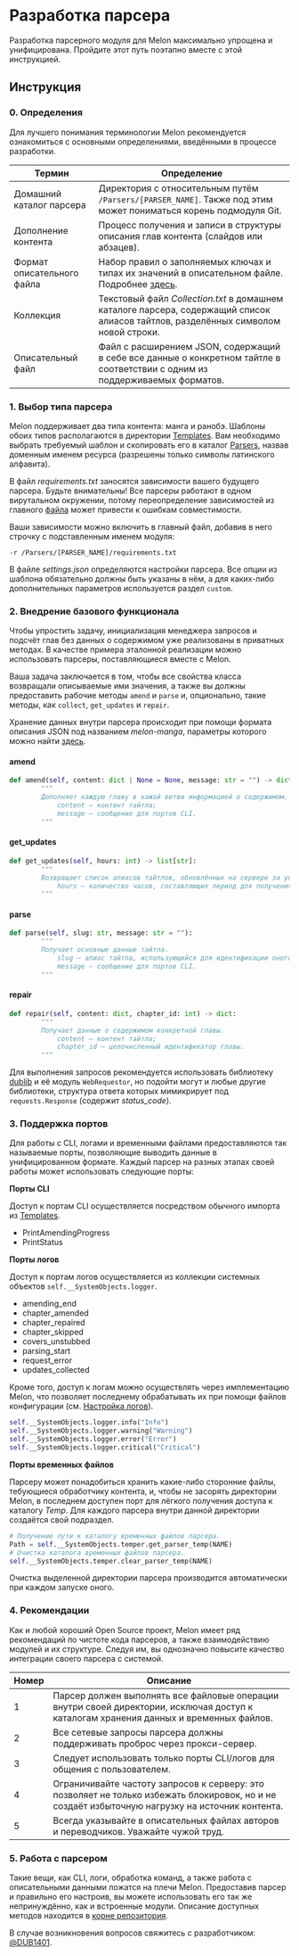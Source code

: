 # Разработка парсера
Разработка парсерного модуля для Melon максимально упрощена и унифицирована. Пройдите этот путь поэтапно вместе с этой инструкцией.

## Инструкция

### 0. Определения

Для лучшего понимания терминологии Melon рекомендуется ознакомиться с основными определениями, введёнными в процессе разработки.

| **Термин**                 | **Определение**                                                                                                                    |
|----------------------------|------------------------------------------------------------------------------------------------------------------------------------|
| Домашний каталог парсера   | Директория с относительным путём `/Parsers/[PARSER_NAME]`. Также под этим может пониматься корень подмодуля Git.                     |
| Дополнение контента        | Процесс получения и записи в структуры описания глав контента (слайдов или абзацев).                                               |
| Формат описательного файла | Набор правил о заполняемых ключах и типах их значений в описательном файле. Подробнее [здесь](/Docs/Examples).                          |
| Коллекция                  | Текстовый файл _Collection.txt_ в домашнем каталоге парсера, содержащий список алиасов тайтлов, разделённых символом новой строки. |
| Описательный файл          | Файл с расширением JSON, содержащий в себе все данные о конкретном тайтле в соответствии с одним из поддерживаемых форматов.       |

### 1. Выбор типа парсера

Melon поддерживает два типа контента: манга и ранобэ. Шаблоны обоих типов располагаются в директории [Templates](/Docs/Templates). Вам необходимо выбрать требуемый шаблон и скопировать его в каталог [Parsers](/Parsers), назвав доменным именем ресурса (разрешены только символы латинского алфавита).

В файл _requirements.txt_ заносятся зависимости вашего будущего парсера. Будьте внимательны! Все парсеры работают в одном вирутальном окружении, потому переопределение зависимостей из главного [файла](/requirements.txt) может привести к ошибкам совместимости.

Ваши зависимости можно включить в главный файл, добавив в него строчку с подставленным именем модуля:
```
-r /Parsers/[PARSER_NAME]/requirements.txt
```

В файле _settings.json_ определяются настройки парсера. Все опции из шаблона обязательно должны быть указаны в нём, а для каких-либо дополнительных параметров используется раздел `custom`.

### 2. Внедрение базового функционала

Чтобы упростить задачу, инициализация менеджера запросов и подсчёт глав без данных о содержимом уже реализованы в приватных методах. В качестве примера эталонной реализации можно использовать парсеры, поставляющиеся вместе с Melon.

Ваша задача заключается в том, чтобы все свойства класса возвращали описываемые ими значения, а также вы должны предоставить рабочие методы `amend` и `parse` и, опционально, такие методы, как `collect`, `get_updates` и `repair`.

Хранение данных внутри парсера происходит при помощи формата описания JSON под названием _melon-manga_, параметры которого можно найти [здесь](/Docs/Examples/melon-manga.md).

#### amend
```Python
def amend(self, content: dict | None = None, message: str = "") -> dict:
		"""
		Дополняет каждую главу в кажой ветви информацией о содержимом.
			content – контент тайтла;
			message – сообщение для портов CLI.
		"""
```

#### get_updates
```Python
def get_updates(self, hours: int) -> list[str]:
		"""
		Возвращает список алиасов тайтлов, обновлённых на сервере за указанный период времени.
			hours – количество часов, составляющих период для получения обновлений.
		"""
```

#### parse
```Python
def parse(self, slug: str, message: str = ""):
		"""
		Получает основные данные тайтла.
			slug – алиас тайтла, использующийся для идентификации оного в адресе;
			message – сообщение для портов CLI.
		"""
```

#### repair
```Python
def repair(self, content: dict, chapter_id: int) -> dict:
		"""
		Получает данные о содержимом конкретной главы.
			content – контент тайтла;
			chapter_id – целочисленный идентификатор главы.
		"""
```

Для выполнения запросов рекомендуется использовать библиотеку [dublib](https://github.com/DUB1401/dublib) и её модуль `WebRequestor`, но подойти могут и любые другие библиотеки, структура ответа которых мимикрирует под `requests.Response` (содержит _status_code_).

### 3. Поддержка портов

Для работы с CLI, логами и временными файлами предоставляются так называемые порты, позволяющие выводить данные в унифицированном формате. Каждый парсер на разных этапах своей работы может использовать следующие порты:

**Порты CLI**

Доступ к портам CLI осуществляется посредством обычного импорта из [Templates](/Source/CLI/Templates.py).


* PrintAmendingProgress
* PrintStatus

**Порты логов**

Доступ к портам логов осуществляется из коллекции системных объектов `self.__SystemObjects.logger`.

* amending_end
* chapter_amended
* chapter_repaired
* chapter_skipped
* covers_unstubbed
* parsing_start
* request_error
* updates_collected

Кроме того, доступ к логам можно осуществлять через имплементацию Melon, что позволяет последнему обрабатывать их при помощи файлов конфигурации (см. [Настройка логов](/Docs/LOGGER.md)).

```Python
self.__SystemObjects.logger.info("Info")
self.__SystemObjects.logger.warning("Warning")
self.__SystemObjects.logger.error("Error")
self.__SystemObjects.logger.critical("Critical")
```

**Порты временных файлов**

Парсеру может понадобиться хранить какие-либо сторонние файлы, тебующиеся обработчику контента, и, чтобы не засорять директории Melon, в последнем доступен порт для лёгкого получения доступа к каталогу _Temp_. Для каждого парсера внутри данной директории создаётся свой подраздел.

```Python
# Получение пути к каталогу временных файлов парсера.
Path = self.__SystemObjects.temper.get_parser_temp(NAME)
# Очистка каталога временных файлов парсера.
self.__SystemObjects.temper.clear_parser_temp(NAME)
```

Очистка выделенной директории парсера производится автоматически при каждом запуске оного.

### 4. Рекомендации

Как и любой хороший Open Source проект, Melon имеет ряд рекомендаций по чистоте кода парсеров, а также взаимодействию модулей и их структуре. Следуя им, вы однозначно повысите качество интеграции своего парсера с системой.

| **Номер** | **Описание**                                                                                                                                     |
|-----------|--------------------------------------------------------------------------------------------------------------------------------------------------|
| 1         | Парсер должен выполнять все файловые операции внутри своей директории, исключая доступ к каталогам хранения данных и временных файлов.           |
| 2         | Все сетевые запросы парсера должны поддерживать проброс через прокси-сервер.                                                                     |
| 3         | Следует использовать только порты CLI/логов для общения с пользователем.                                                                         |
| 4         | Ограничивайте частоту запросов к серверу: это позволяет не только избежать блокировок, но и не создаёт избыточную нагрузку на источник контента. |
| 5         | Всегда указывайте в описательных файлах авторов и переводчиков. Уважайте чужой труд.                                                             |

### 5. Работа с парсером

Такие вещи, как CLI, логи, обработка команд, а также работа с описательными данными ложатся на плечи Melon. Предоставив парсер и правильно его настроив, вы можете использовать его так же непринуждённо, как и встроенные модули. Описание доступных методов находится в [корне репозитория](/README.md).

В случае возникновения вопросов свяжитесь с разработчиком: [@DUB1401](https://github.com/DUB1401).
